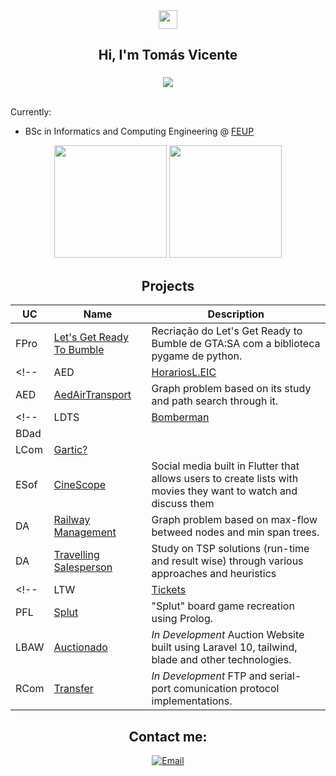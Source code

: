 <div align = "center">
<img href="center" src="https://raw.githubusercontent.com/MartinHeinz/MartinHeinz/master/wave.gif" width="30px">
<h2 align = "center" >Hi, I'm Tomás Vicente</h2>
<h3><!--<a href="https://fabio-a-sa.github.io">Online Resume</a>--></h3>
  <img src="https://komarev.com/ghpvc/?username=tomasvicente3&color=blue&style=for-the-badge"></img>
</div>
<br>

Currently:
- BSc in Informatics and Computing Engineering @ [FEUP](https://sigarra.up.pt/feup/pt/web_page.inicial) <br>

<div align="center">
  <img height="180em" src="https://github-readme-stats.vercel.app/api?username=tomasvicente3&show_icons=true&theme=dracula&include_all_commits=true&count_private=true"/>
  <img height="180em" src="https://github-readme-stats.vercel.app/api/top-langs/?username=tomasvicente3&layout=compact&langs_count=7&theme=dracula"/>   
</div>

<h2 align = "center" >Projects</h2>
<p align = "center">

| UC   | Name      | Description                                                                                                                                                   |
|------|-----------|---------------------------------------------------------------------------------------------------------------------------------------------------------------|
| FPro | [Let's Get Ready To Bumble](https://github.com/tomasvicente3/FPro-LGRTB) | Recriação do Let's Get Ready to Bumble de GTA:SA com a biblioteca pygame de python.|
<!--| AED | [HorariosL.EIC](https://github.com/tomasvicente3/HorariosLEIC) | Abstract Data Types problem based on the creation and edit of schedules.|-->
| AED | [AedAirTransport](https://github.com/tomasvicente3/AedAirTransport) | Graph problem based on its study and path search through it. |
<!--| LDTS | [Bomberman](https://github.com/tomasvicente3/ldts-bomberman) | Bomberman recreation using Java with a Test-Driven methodology for the LDTS class. |
| BDad | []() | |
| LCom | [Gartic?]() | |-->
| ESof | [CineScope](https://github.com/tomasvicente3/esof-CineScope)| Social media built in Flutter that allows users to create lists with movies they want to watch and discuss them|
| DA | [Railway Management](https://github.com/tomasvicente3/DA-RailwayManagement)| Graph problem based on max-flow betweed nodes and min span trees.|
| DA | [Travelling Salesperson](https://github.com/tomasvicente3/DA-TravellingSalesperson) | Study on TSP solutions (run-time and result wise) through various approaches and heuristics|
<!--| LTW | [Tickets](https://github.com/tomasvicente3/ltw-tickets) | Ticketing and Client Support Website built for the LTW class using basic HTML, CSS, PHP and JavaScript knowledge |-->
| PFL | [Splut](https://github.com/tomasvicente3/pfl-splut) | "Splut" board game recreation using Prolog. |
| LBAW | [Auctionado]() | *In Development* Auction Website built using Laravel 10, tailwind, blade and other technologies. |
| RCom | [Transfer]() | *In Development* FTP and serial-port comunication protocol implementations. |

<h2 align = "center" >Contact me:</h2>
<p align="center">
<a href="mailto:tasvicente@gmail.com" >
  <img align="center" title="Email" src="https://camo.githubusercontent.com/571384769c09e0c66b45e39b5be70f68f552db3e2b2311bc2064f0d4a9f5983b/68747470733a2f2f696d672e736869656c64732e696f2f62616467652f476d61696c2d4431343833363f7374796c653d666f722d7468652d6261646765266c6f676f3d676d61696c266c6f676f436f6c6f723d7768697465"/>
</a>
</p>
